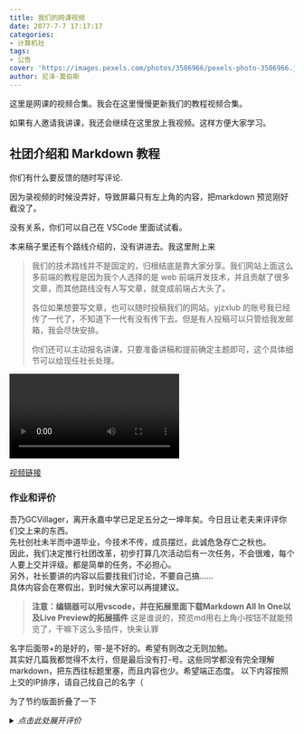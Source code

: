 ```yaml
---
title: 我们的网课视频
date: 2077-7-7 17:17:17
categories:
- 计算机社
tags:
- 公告
cover: 'https://images.pexels.com/photos/3586966/pexels-photo-3586966.jpeg'
author: 尼泽·莫伯斯
---
```


这里是网课的视频合集。我会在这里慢慢更新我们的教程视频合集。

如果有人邀请我讲课，我还会继续在这里放上我视频。这样方便大家学习。

## 社团介绍和 Markdown 教程

你们有什么要反馈的随时写评论.

因为录视频的时候没弄好，导致屏幕只有左上角的内容，把markdown 预览刚好截没了。

没有关系，你们可以自己在 VSCode 里面试试看。

本来稿子里还有个路线介绍的，没有讲进去。我这里附上来

>  我们的技术路线并不是固定的，归根结底是靠大家分享。我们网站上面这么多前端的教程是因为我个人选择的是 web 前端开发技术，并且贡献了很多文章，而其他路线没有人写文章，就变成前端占大头了。
> 
> 各位如果想要写文章，也可以随时投稿我们的网站。yjzxlub 的账号我已经传了一代了，不知道下一代有没有传下去。但是有人投稿可以只管给我发邮箱，我会尽快安排。
> 
> 你们还可以主动报名讲课，只要准备讲稿和提前确定主题即可，这个具体细节可以给现任社长处理。


<video controls>
  <source src="https://yjzxclub.github.io/a956e104263c/yjzx.mp4" type="video/mp4">
  <p>你的浏览器不支持 HTML5 视频。可点击链接观看</p>
</video>

[视频链接](/a956e104263c/yjzx.mp4)

### 作业和评价

吾乃GCVillager，离开永嘉中学已足足五分之一坤年矣。今日且让老夫来评评你们交上来的东西。  
先社创社未半而中道毕业，今技术不传，成员摆烂，此诚危急存亡之秋也。  
因此，我们决定推行社团改革，初步打算几次活动后有一次任务，不会很难，每个人要上交并评级。都是简单的任务，不必担心。  
另外，社长要讲的内容以后要找我们讨论，不要自己搞……  
具体内容会在寒假出，到时候大家可以再提建议。  

>**注意：编辑器可以用vscode，并在拓展里面下载Markdown All In One以及Live Preview的拓展插件**
这是谁说的，预览md用右上角小按钮不就能预览了，干嘛下这么多插件，快来认罪

名字后面带+的是好的，带-是不好的。希望有则改之无则加勉。  
其实好几篇我都觉得不太行，但是最后没有打-号。这些同学都没有完全理解markdown，把东西往标题里塞，而且内容也少。希望端正态度。
以下内容按照上交的IP排序，请自己找自己的名字（

为了节约版面折叠了一下

<details>
  <summary><i>点击此处展开评价</i></summary>

#### 夏理超 +

非常好数学教程，爱来自大连。感觉用markdown和latex挺熟练的，厉害。  
不过建议代码开头的三个点后面加上语言，这样有些网站/编辑器会按照语法渲染代码。  
这个typst我还真没了解过，不过……感觉是不是用的没md多？可能暂时不考虑吧，感谢建议（

#### 叶瑞丰

有点少，不过还行。话说为什么想食汉堡（

#### 高一十二班的某某

有点少，下次记得用真名谢谢

#### 吴臻恩

有点少，还有爱好很……嗯

#### 徐润达

有点少。还有要指出，不要全用标题，该用文本的时候没必要打6个#。看来还没有完全理解md的用途

#### 丁一德

有点少,斜体是下划线或者一个星

#### 李添睿 +

不错，擅长使用斜体和粗体（虽然正式用的时候没必要那么多），还有感谢建议

#### 邵友均 -

交个exe上来肯定不行，什么叫不兼容（不能理解啥意思）。而且这程序我输4个1你就退出了，健壮性差。

#### 李新瑜

还不错。我化学也不好，加油（

#### 潘谢纯达 -

写这么几个字上来啥意思嘛真的是

#### 王涵轩

有点少，还行

#### 施钧耀 +

不错。之前会教生活中用得上的知识，但是不可能每次都教这个。之后应该也考虑这样吧。

#### 朱辰硕

不错。不过真的有必要打这么多箭头吗

### 吴涵

有点少。还有一二三四级标题的含义是大标题、小标题、小小标题，不是第一个第二个第三个标题。

#### 马柏昕

不错。

#### 马柏腾

还行。但是一二三四级标题的含义是大标题、小标题、小小标题，不是第一个第二个第三个标题。

#### 夏文杰

别把太多不是标题的文字写在标题里。

#### 朱贤博

好偷懒啊（
还有后面那段应该不是复制的吧……？

#### 黄潇康

太少。

#### 孙文卓

少。下学期会加强管理（只要社长认真执行的话）

#### 田所浩二 -

下次用自己真名，不要把文字塞标题里，<s>不然我让先社把你服务器DDos了（划掉）</s>先社尼泽：？

先社：下次用“田浩”吧，万一我信了呢？

#### 蒋昊伦

有点少。

#### 彭劭帅

标题井号后面记得打一个空格。

#### 潘步干

少。不要把文本塞到标题里。

#### 潘裕琨

有点少。

#### 郑子谦

少

</details>

